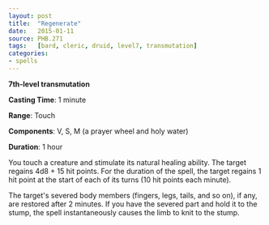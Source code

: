 ```yaml
---
layout: post
title:  "Regenerate"
date:   2015-01-11
source: PHB.271
tags:   [bard, cleric, druid, level7, transmutation]
categories:
- spells
---
```


**7th-level transmutation**

**Casting Time**: 1 minute

**Range**: Touch

**Components**: V, S, M (a prayer wheel and holy water)

**Duration**: 1 hour

You touch a creature and stimulate its natural healing ability. The target regains 4d8 + 15 hit points. For the duration of the spell, the target regains 1 hit point at the start of each of its turns (10 hit points each minute).

The target's severed body members (fingers, legs, tails, and so on), if any, are restored after 2 minutes. If you have the severed part and hold it to the stump, the spell instantaneously causes the limb to knit to the stump.
